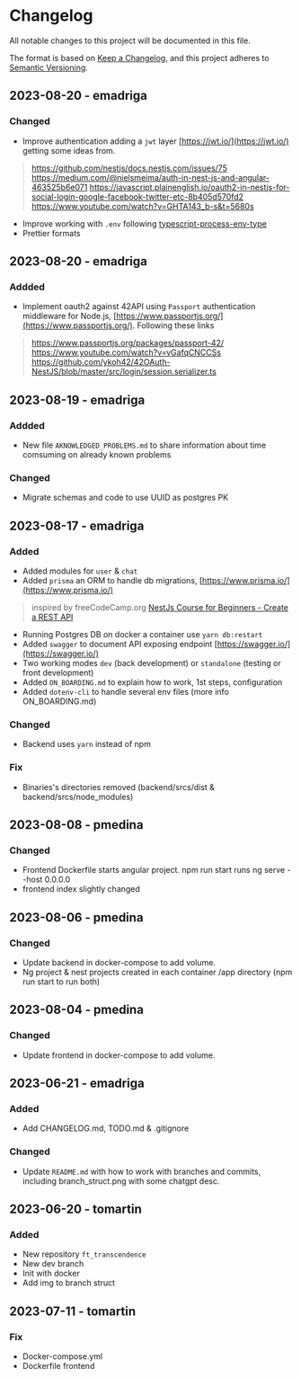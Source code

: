 # Changelog

All notable changes to this project will be documented in this file.

The format is based on [Keep a Changelog](https://keepachangelog.com/en/1.0.0/),
and this project adheres to [Semantic Versioning](https://semver.org/spec/v2.0.0.html).

## 2023-08-20 - emadriga
### Changed
- Improve authentication adding a `jwt` layer [https://jwt.io/](https://jwt.io/) getting some ideas from.
> https://github.com/nestjs/docs.nestjs.com/issues/75
> https://medium.com/@nielsmeima/auth-in-nest-js-and-angular-463525b6e071
> https://javascript.plainenglish.io/oauth2-in-nestjs-for-social-login-google-facebook-twitter-etc-8b405d570fd2
> https://www.youtube.com/watch?v=GHTA143_b-s&t=5680s

- Improve working with `.env` following [typescript-process-env-type](https://bobbyhadz.com/blog/typescript-process-env-type)
- Prettier formats

## 2023-08-20 - emadriga
### Addded
- Implement oauth2 against 42API using `Passport` authentication middleware for Node.js, [https://www.passportjs.org/](https://www.passportjs.org/). Following these links
> https://www.passportjs.org/packages/passport-42/
> https://www.youtube.com/watch?v=vGafqCNCCSs
> https://github.com/ykoh42/42OAuth-NestJS/blob/master/src/login/session.serializer.ts

## 2023-08-19 - emadriga
### Addded
- New file `AKNOWLEDGED_PROBLEMS.md` to share information about time comsuming on already known problems

### Changed
- Migrate schemas and code to use UUID as postgres PK

## 2023-08-17 - emadriga
### Added
- Added modules for `user` & `chat`
- Added `prisma` an ORM to handle db migrations,  [https://www.prisma.io/](https://www.prisma.io/)
> inspired by freeCodeCamp.org [NestJs Course for Beginners - Create a REST API](https://www.youtube.com/watch?v=GHTA143_b-s&t=1750s)
- Running Postgres DB on docker a container use `yarn db:restart`
- Added `swagger` to document API exposing endpoint [https://swagger.io/](https://swagger.io/)
- Two working modes `dev` (back development) or `standalone` (testing or front development)
- Added `ON_BOARDING.md` to explain how to work, 1st steps, configuration
- Added `dotenv-cli` to handle several env files (more info ON_BOARDING.md)

### Changed
- Backend uses `yarn` instead of npm

### Fix
- Binaries's directories removed (backend/srcs/dist & backend/srcs/node_modules)

## 2023-08-08 - pmedina
### Changed
- Frontend Dockerfile starts angular project. npm run start runs ng serve --host 0.0.0.0
- frontend index slightly changed

## 2023-08-06 - pmedina
### Changed
- Update backend in docker-compose to add volume.
- Ng project & nest projects created in each container /app directory (npm run start to run both)

## 2023-08-04 - pmedina
### Changed
- Update frontend in docker-compose to add volume.

## 2023-06-21 - emadriga
### Added
- Add CHANGELOG.md, TODO.md & .gitignore
### Changed
- Update `README.md` with how to work with branches and commits, including branch_struct.png with some chatgpt desc.

## 2023-06-20 - tomartin
### Added
- New repository `ft_transcendence`
- New dev branch
- Init with docker
- Add img to branch struct

## 2023-07-11 - tomartin
### Fix
- Docker-compose.yml
- Dockerfile frontend
